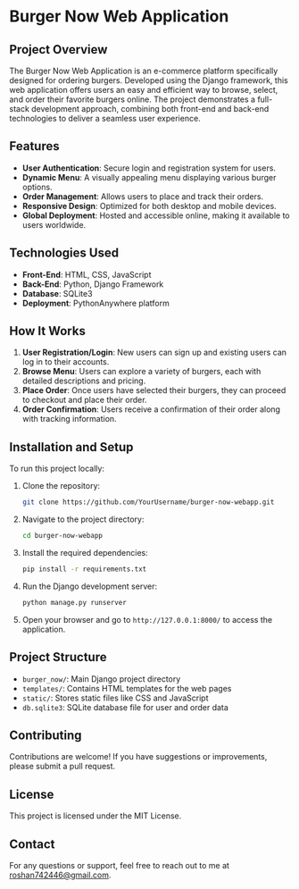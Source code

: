 # Burger Now Web Application

## Project Overview
The Burger Now Web Application is an e-commerce platform specifically designed for ordering burgers. Developed using the Django framework, this web application offers users an easy and efficient way to browse, select, and order their favorite burgers online. The project demonstrates a full-stack development approach, combining both front-end and back-end technologies to deliver a seamless user experience.

## Features
- **User Authentication**: Secure login and registration system for users.
- **Dynamic Menu**: A visually appealing menu displaying various burger options.
- **Order Management**: Allows users to place and track their orders.
- **Responsive Design**: Optimized for both desktop and mobile devices.
- **Global Deployment**: Hosted and accessible online, making it available to users worldwide.

## Technologies Used
- **Front-End**: HTML, CSS, JavaScript
- **Back-End**: Python, Django Framework
- **Database**: SQLite3
- **Deployment**: PythonAnywhere platform

## How It Works
1. **User Registration/Login**: New users can sign up and existing users can log in to their accounts.
2. **Browse Menu**: Users can explore a variety of burgers, each with detailed descriptions and pricing.
3. **Place Order**: Once users have selected their burgers, they can proceed to checkout and place their order.
4. **Order Confirmation**: Users receive a confirmation of their order along with tracking information.

## Installation and Setup
To run this project locally:

1. Clone the repository:
    ```bash
    git clone https://github.com/YourUsername/burger-now-webapp.git
    ```
2. Navigate to the project directory:
    ```bash
    cd burger-now-webapp
    ```
3. Install the required dependencies:
    ```bash
    pip install -r requirements.txt
    ```
4. Run the Django development server:
    ```bash
    python manage.py runserver
    ```
5. Open your browser and go to `http://127.0.0.1:8000/` to access the application.

## Project Structure
- `burger_now/`: Main Django project directory
- `templates/`: Contains HTML templates for the web pages
- `static/`: Stores static files like CSS and JavaScript
- `db.sqlite3`: SQLite database file for user and order data

## Contributing
Contributions are welcome! If you have suggestions or improvements, please submit a pull request.

## License
This project is licensed under the MIT License.

## Contact
For any questions or support, feel free to reach out to me at [roshan742446@gmail.com](mailto:roshan742446@gmail.com).
